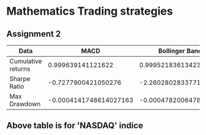 # Mathematics Trading strategies

## Assignment 2

Data | MACD | Bollinger Bands | Keltner Channels
---|---|---|---|
Cumulative returns|0.999639141121622|0.999521836134232|0.9213004776905388
Sharpe Ratio|-0.7277900421050276|-2.2602802833771025|-2.4140890064166114
Max Drawdown|-0.0004141748614027163|-0.0004782006478276646|-0.0008188863412122993





## Above table is for 'NASDAQ' indice


